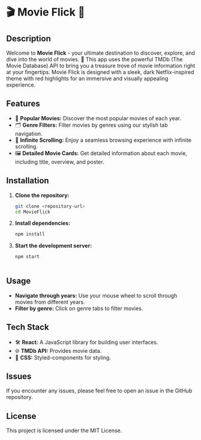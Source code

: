 # 🎬 Movie Flick 🎥

## Description
Welcome to **Movie Flick** - your ultimate destination to discover, explore, and dive into the world of movies. 🎉 This app uses the powerful TMDb (The Movie Database) API to bring you a treasure trove of movie information right at your fingertips. Movie Flick is designed with a sleek, dark Netflix-inspired theme with red highlights for an immersive and visually appealing experience.

## Features
- 🌟 **Popular Movies:** Discover the most popular movies of each year.
- 🗂️ **Genre Filters:** Filter movies by genres using our stylish tab navigation.
- 🔄 **Infinite Scrolling:** Enjoy a seamless browsing experience with infinite scrolling.
- 🖼️ **Detailed Movie Cards:** Get detailed information about each movie, including title, overview, and poster.

## Installation
1. **Clone the repository:**
   ```bash
   git clone <repository-url>
   cd MovieFlick
2. **Install dependencies:**
   ```bash
   npm install
3. **Start the development server:**
   ```bash
   npm start
  
## Usage
- **Navigate through years:** Use your mouse wheel to scroll through movies from different years.
- **Filter by genre:** Click on genre tabs to filter movies.

## Tech Stack
- 🛠️ **React:** A JavaScript library for building user interfaces.
- 🌐 **TMDb API:** Provides movie data.
- 🎨 **CSS:** Styled-components for styling.

## Issues
If you encounter any issues, please feel free to open an issue in the GitHub repository.

## License
This project is licensed under the MIT License.
